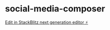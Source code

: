 # social-media-composer

[Edit in StackBlitz next generation editor ⚡️](https://stackblitz.com/~/github.com/OSRdesign/social-media-composer)